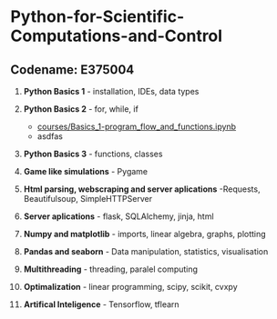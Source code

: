 # Python-for-Scientific-Computations-and-Control 
## Codename: E375004

1. **Python Basics 1** - installation, IDEs, data types

1. **Python Basics 2** - for, while, if

   - [courses/Basics_1-program_flow_and_functions.ipynb](courses/Basics_1-program_flow_and_functions.ipynb)
   - asdfas

1. **Python Basics 3** - functions, classes

1. **Game like simulations** - Pygame

1. **Html parsing, webscraping and server aplications** -Requests, Beautifulsoup, SimpleHTTPServer

1. **Server aplications** - flask, SQLAlchemy, jinja, html

1. **Numpy and matplotlib** - imports, linear algebra, graphs, plotting

1. **Pandas and seaborn** - Data manipulation, statistics, visualisation

1. **Multithreading** - threading, paralel computing

1. **Optimalization** - linear programming, scipy, scikit, cvxpy

1. **Artifical Inteligence** - Tensorflow, tflearn

